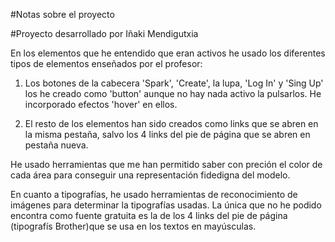 
#Notas sobre el proyecto

#Proyecto desarrollado por Iñaki Mendigutxia

En los elementos que he entendido que eran activos he usado los diferentes tipos de elementos enseñados por el profesor:

1. Los botones de la cabecera 'Spark', 'Create', la lupa, 'Log In' y 'Sing Up' los he creado como 'button' aunque no hay nada activo la pulsarlos. He incorporado efectos 'hover' en ellos.

2. El resto de los elementos han sido creados como links que se abren en la misma pestaña, salvo los 4 links del pie de página que se abren en pestaña nueva.

He usado herramientas que me han permitido saber con preción el color de cada área para conseguir una representación fidedigna del modelo.

En cuanto a tipografías, he usado herramientas de reconocimiento de imágenes para determinar la tipografías usadas. La única que no he podido encontra como fuente gratuita es la de los 4 links del pie de página (tipografís Brother)que se usa en los textos en mayúsculas.





